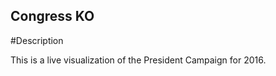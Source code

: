 Congress KO 
--------

#Description

This is a live visualization of the President Campaign for 2016. 